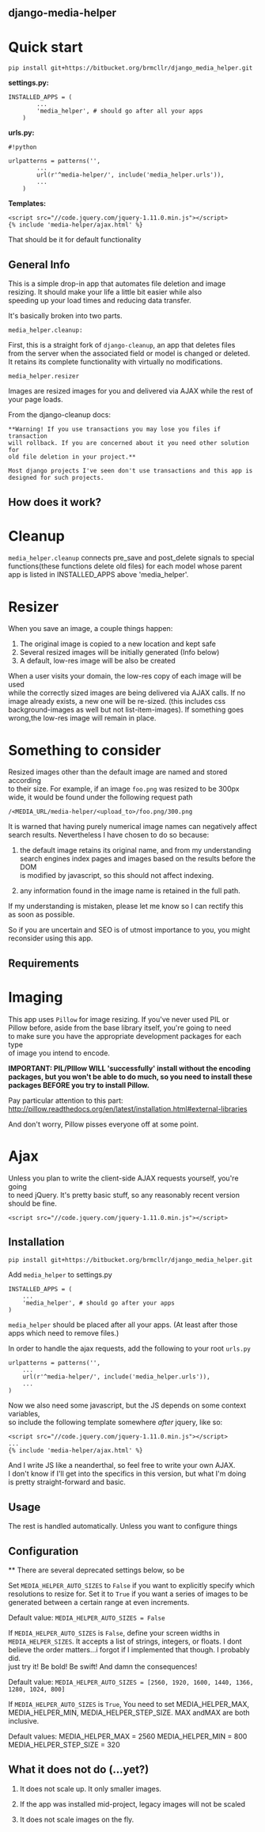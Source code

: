 ## django-media-helper

# Quick start

    pip install git+https://bitbucket.org/brmcllr/django_media_helper.git  

**settings.py:**

    INSTALLED_APPS = (
            ...
            'media_helper', # should go after all your apps  
        )

**urls.py:**


```
#!python

urlpatterns = patterns('',
        ...
        url(r'^media-helper/', include('media_helper.urls')),  
        ...
    )
```


**Templates:**

    <script src="//code.jquery.com/jquery-1.11.0.min.js"></script>  
    {% include 'media-helper/ajax.html' %}  

That should be it for default functionality  

## General Info

This is a simple drop-in app that automates file deletion and image  
resizing.  It should make your life a little bit easier while also   
speeding up your load times and reducing data transfer.  

It's basically broken into two parts.

`media_helper.cleanup:`

First, this is a straight fork of `django-cleanup`, an app that deletes files   
from the server when the associated field or model is changed or deleted.   
It retains its complete functionality with virtually no modifications.  

`media_helper.resizer`

Images are resized images for you and delivered via AJAX while the rest of   
your page loads.

From the django-cleanup docs:

    **Warning! If you use transactions you may lose you files if transaction   
    will rollback. If you are concerned about it you need other solution for   
    old file deletion in your project.**

    Most django projects I've seen don't use transactions and this app is   
    designed for such projects.


## How does it work?

# Cleanup
`media_helper.cleanup` connects pre_save and post_delete signals to special   
functions(these functions delete old files) for each model whose parent   
app is listed in INSTALLED_APPS above 'media_helper'.  


# Resizer
When you save an image, a couple things happen:  

1. The original image is copied to a new location and kept safe  
2. Several resized images will be initially generated (Info below)  
3. A default, low-res image will be also be created  

When a user visits your domain, the low-res copy of each image will be used   
while the correctly sized images are being delivered via AJAX calls.  If no   
image already exists, a new one will be re-sized. (this includes css   
background-images as well but not list-item-images).  If something goes   
wrong,the low-res image will remain in place.  

# Something to consider

Resized images other than the default image are named and stored according   
to their size.  For example, if an image `foo.png` was resized to be 300px   
wide, it would be found under the following request path  

    /<MEDIA_URL/media-helper/<upload_to>/foo.png/300.png  

It is warned that having purely numerical image names can negatively affect   
search results.  Nevertheless I have chosen to do so because:  

1. the default image retains its original name, and from my understanding  
search engines index pages and images based on the results before the DOM  
is modified by javascript, so this should not affect indexing.  

2. any information found in the image name is retained in the full path.  

If my understanding is mistaken, please let me know so I can rectify this  
as soon as possible.

So if you are uncertain and SEO is of utmost importance to you, you might   
reconsider using this app.


## Requirements

# Imaging
This app uses `Pillow` for image resizing.  If you've never used PIL or   
Pillow before, aside from the base library itself, you're going to need   
to make sure you have the appropriate development packages for each type  
of image you intend to encode.  

**IMPORTANT:  PIL/PIllow WILL 'successfully' install without the encoding  
packages, but you won't be able to do much, so you need to install these   
packages BEFORE you try to install Pillow.**  

Pay particular attention to this part: 
http://pillow.readthedocs.org/en/latest/installation.html#external-libraries  

And don't worry, Pillow pisses everyone off at some point.  

# Ajax

Unless you plan to write the client-side AJAX requests yourself, you're going  
to need jQuery.  It's pretty basic stuff, so any reasonably recent version   
should be fine.

`<script src="//code.jquery.com/jquery-1.11.0.min.js"></script>`  


## Installation
    
    pip install git+https://bitbucket.org/brmcllr/django_media_helper.git  

Add `media_helper` to settings.py

    INSTALLED_APPS = (
        ...
        'media_helper', # should go after your apps  
    )

`media_helper` should be placed after all your apps. (At least after those   
apps which need to remove files.)

In order to handle the ajax requests, add the following to your root `urls.py`  

    urlpatterns = patterns('',
        ...
        url(r'^media-helper/', include('media_helper.urls')),  
        ...
    )

Now we also need some javascript, but the JS depends on some context variables,  
so include the following template somewhere *after* jquery, like so:  


    <script src="//code.jquery.com/jquery-1.11.0.min.js"></script>  
    ...
    {% include 'media-helper/ajax.html' %}  

And I write JS like a neanderthal, so feel free to write your own AJAX.  
I don't know if I'll get into the specifics in this version, but what I'm doing   
is pretty straight-forward and basic.


## Usage

The rest is handled automatically.  Unless you want to configure things  

## Configuration

** There are several deprecated settings below, so be   

Set `MEDIA_HELPER_AUTO_SIZES` to `False` if you want to explicitly specify   which 
resolutions to resize for. Set it to `True` if you want a series of images to   be 
generated between a certain range at even increments.  

Default value: 
`MEDIA_HELPER_AUTO_SIZES = False`

If `MEDIA_HELPER_AUTO_SIZES` is `False`, define your screen widths in   
`MEDIA_HELPER_SIZES`.  It accepts a list of strings, integers, or floats.  I   dont 
believe the order matters...i forgot if I implemented that though.  I probably   did.  
just try it!  Be bold! Be swift! And damn the consequences!  

Default value: 
`MEDIA_HELPER_AUTO_SIZES = [2560, 1920, 1600, 1440, 1366, 1280, 1024, 800]`  

If `MEDIA_HELPER_AUTO_SIZES` is `True`, You need to set MEDIA_HELPER_MAX,   
MEDIA_HELPER_MIN, MEDIA_HELPER_STEP_SIZE.  MAX andMAX are both inclusive.    

Default values:
    MEDIA_HELPER_MAX = 2560
    MEDIA_HELPER_MIN = 800
    MEDIA_HELPER_STEP_SIZE = 320


## What it does **not** do (...yet?)

1. It does not scale up.  It only smaller images.  

2. If the app was installed mid-project, legacy images will not be scaled  

3. It does not scale images on the fly.